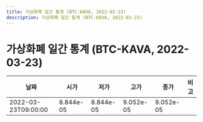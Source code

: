 ```yaml
---
title: 가상화폐 일간 통계 (BTC-KAVA, 2022-03-23)
description: 가상화폐 일간 통계 (BTC-KAVA, 2022-03-23)
---
```


가상화폐 일간 통계 (BTC-KAVA, 2022-03-23)
===

|날짜|시가|저가|고가|종가|비고|
|--|--|--|--|--|--|
|2022-03-23T09:00:00|8.844e-05|8.844e-05|9.052e-05|9.052e-05|    |
